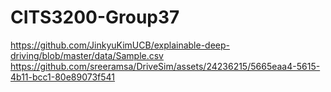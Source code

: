 # CITS3200-Group37

https://github.com/JinkyuKimUCB/explainable-deep-driving/blob/master/data/Sample.csv
https://github.com/sreeramsa/DriveSim/assets/24236215/5665eaa4-5615-4b11-bcc1-80e89073f541
